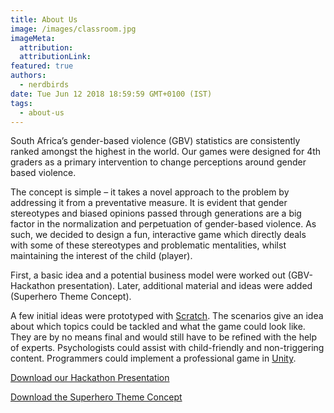 ```yaml
---
title: About Us
image: /images/classroom.jpg
imageMeta:
  attribution:
  attributionLink:
featured: true
authors:
  - nerdbirds
date: Tue Jun 12 2018 18:59:59 GMT+0100 (IST)
tags:
  - about-us
---
```


South Africa’s gender-based violence (GBV) statistics are consistently ranked amongst the highest in the world. Our games were designed for 4th graders as a primary intervention to change perceptions around gender based violence.

The concept is simple – it takes a novel approach to the problem by addressing it from a preventative measure. It is evident that gender stereotypes and biased opinions passed through generations are a big factor in the normalization and perpetuation of gender-based violence. As such, we decided to design a fun, interactive game which directly deals with some of these stereotypes and problematic mentalities, whilst maintaining the interest of the child (player).

First, a basic idea and a potential business model were worked out (GBV-Hackathon presentation). Later, additional material and ideas were added (Superhero Theme Concept).

A few initial ideas were prototyped with [Scratch](http://scratch.mit.edu/). The scenarios give an idea about which topics could be tackled and what the game could look like. They are by no means final and would still have to be refined with the help of experts. Psychologists could assist with child-friendly and non-triggering content. Programmers could implement a professional game in [Unity](https://unity.com/).

[Download our Hackathon Presentation](https://dariakern.de/wp-content/uploads/NerdBirds.pdf)

[Download the Superhero Theme Concept](https://dariakern.de/wp-content/uploads/Rainbow-Concept-Superhero-idea.pdf)